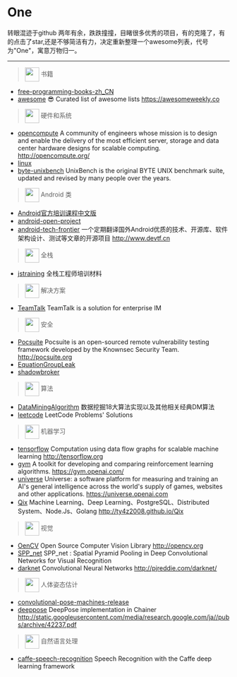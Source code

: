 # One

转眼混迹于github 两年有余，跌跌撞撞，目睹很多优秀的项目，有的克隆了，有的点击了star,还是不够简洁有力，决定重新整理一个awesome列表，代号为"One"，寓意万物归一。

---------------

> <img src="http://static.mindcont.com/blog/images/resources/icon/universe.png" height="32" style="vertical-align:middle"/> 书籍

- [free-programming-books-zh_CN](https://github.com/justjavac/free-programming-books-zh_CN)
- [awesome](https://github.com/sindresorhus/awesome) 😎 Curated list of awesome lists <https://awesomeweekly.co>


> <img src="http://static.mindcont.com/blog/images/resources/icon/hardware.png" height="32" style="vertical-align:middle"/> 硬件和系统

- [opencompute](https://github.com/facebookarchive/opencompute) A community of engineers whose mission is to design and enable the delivery of the most efficient server, storage and data center hardware designs for scalable computing. <http://opencompute.org/>
- [linux](https://github.com/torvalds/linux)
- [byte-unixbench](https://github.com/kdlucas/byte-unixbench) UnixBench is the original BYTE UNIX benchmark suite, updated and revised by many people over the years.


> <img src="http://static.mindcont.com/blog/images/resources/icon/android.png" height="32" style="vertical-align:middle"/> Android 类

- [Android官方培训课程中文版](https://github.com/kesenhoo/android-training-course-in-chinese)
- [android-open-project](https://github.com/kesenhoo/android-open-project)
- [android-tech-frontier](https://github.com/hehonghui/android-tech-frontier) 一个定期翻译国外Android优质的技术、开源库、软件架构设计、测试等文章的开源项目 <http://www.devtf.cn>


> <img src="http://static.mindcont.com/blog/images/resources/icon/web.png" height="32" style="vertical-align:middle"/> 全栈

- [jstraining](https://github.com/ruanyf/jstraining) 全栈工程师培训材料


> <img src="http://static.mindcont.com/blog/images/resources/icon/solution.png" height="32" style="vertical-align:middle"/> 解决方案

- [TeamTalk](https://github.com/meili/TeamTalk) TeamTalk is a solution for enterprise IM


> <img src="http://static.mindcont.com/blog/images/resources/icon/safe.png" height="32" style="vertical-align:middle"/> 安全

- [Pocsuite](https://github.com/knownsec/Pocsuite) Pocsuite is an open-sourced remote vulnerability testing framework developed by the Knownsec Security Team. <http://pocsuite.org>
- [EquationGroupLeak](https://github.com/adamcaudill/EquationGroupLeak)
- [shadowbroker](https://github.com/misterch0c/shadowbroker)


> <img src="http://static.mindcont.com/blog/images/resources/icon/algorithm.png" height="32" style="vertical-align:middle"/> 算法

- [DataMiningAlgorithm](https://github.com/linyiqun/DataMiningAlgorithm) 数据挖掘18大算法实现以及其他相关经典DM算法
- [leetcode](https://github.com/haoel/leetcode) LeetCode Problems' Solutions


> <img src="http://static.mindcont.com/blog/images/resources/icon/ml.png" height="32" style="vertical-align:middle"/> 机器学习

- [tensorflow](https://github.com/tensorflow/tensorflow) Computation using data flow graphs for scalable machine learning <http://tensorflow.org>
- [gym](https://github.com/openai/gym) A toolkit for developing and comparing reinforcement learning algorithms. <https://gym.openai.com/>
- [universe](https://github.com/openai/universe) Universe: a software platform for measuring and training an AI's general intelligence across the world's supply of games, websites and other applications. <https://universe.openai.com>
- [Qix](https://github.com/ty4z2008/Qix) Machine Learning、Deep Learning、PostgreSQL、Distributed System、Node.Js、Golang <http://ty4z2008.github.io/Qix>


> <img src="http://static.mindcont.com/blog/images/resources/icon/vision.png" height="32" style="vertical-align:middle"/> 视觉

- [OenCV](https://github.com/opencv/opencv) Open Source Computer Vision Library <http://opencv.org>
- [SPP_net](https://github.com/ShaoqingRen/SPP_net) SPP_net : Spatial Pyramid Pooling in Deep Convolutional Networks for Visual Recognition
- [darknet](https://github.com/pjreddie/darknet) Convolutional Neural Networks <http://pjreddie.com/darknet/>


> <img src="http://static.mindcont.com/blog/images/resources/icon/hpe.png" height="32" style="vertical-align:middle"/> 人体姿态估计

- [convolutional-pose-machines-release](https://github.com/shihenw/convolutional-pose-machines-release)
- [deeppose](https://github.com/mitmul/deeppose) DeepPose implementation in Chainer <http://static.googleusercontent.com/media/research.google.com/ja//pubs/archive/42237.pdf>


> <img src="http://static.mindcont.com/blog/images/resources/icon/nlp.png" height="32" style="vertical-align:middle"/> 自然语言处理

- [caffe-speech-recognition](https://github.com/pannous/caffe-speech-recognition) Speech Recognition with the Caffe deep learning framework

